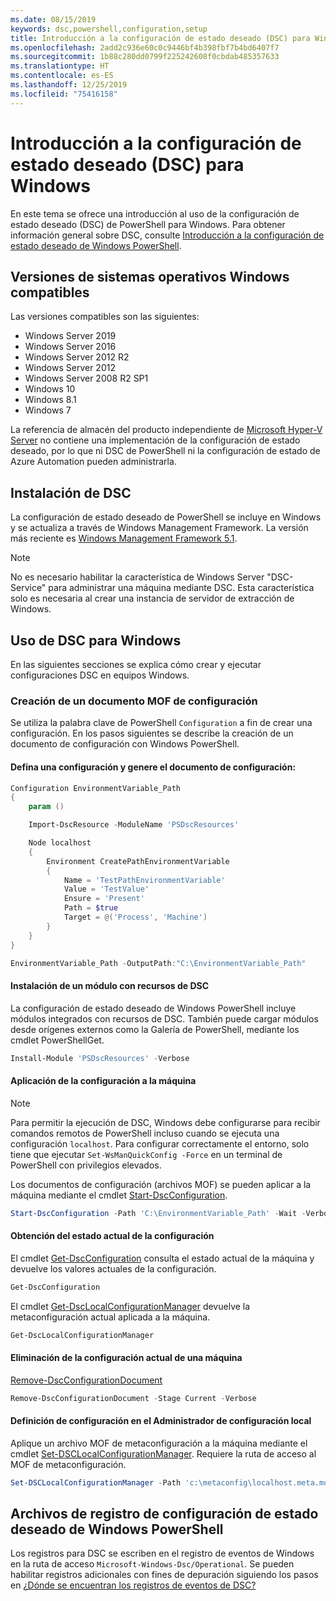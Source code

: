 ```yaml
---
ms.date: 08/15/2019
keywords: dsc,powershell,configuration,setup
title: Introducción a la configuración de estado deseado (DSC) para Windows
ms.openlocfilehash: 2add2c936e60c0c9446bf4b398fbf7b4bd6407f7
ms.sourcegitcommit: 1b88c280dd0799f225242608f0cbdab485357633
ms.translationtype: HT
ms.contentlocale: es-ES
ms.lasthandoff: 12/25/2019
ms.locfileid: "75416158"
---
```

# <a name="get-started-with-desired-state-configuration-dsc-for-windows"></a>Introducción a la configuración de estado deseado (DSC) para Windows

En este tema se ofrece una introducción al uso de la configuración de estado deseado (DSC) de PowerShell para Windows.
Para obtener información general sobre DSC, consulte [Introducción a la configuración de estado deseado de Windows PowerShell](../overview/overview.md).

## <a name="supported-windows-operation-system-versions"></a>Versiones de sistemas operativos Windows compatibles

Las versiones compatibles son las siguientes:

- Windows Server 2019
- Windows Server 2016
- Windows Server 2012 R2
- Windows Server 2012
- Windows Server 2008 R2 SP1
- Windows 10
- Windows 8.1
- Windows 7

La referencia de almacén del producto independiente de [Microsoft Hyper-V Server](/windows-server/virtualization/hyper-v/hyper-v-server-2016) no contiene una implementación de la configuración de estado deseado, por lo que ni DSC de PowerShell ni la configuración de estado de Azure Automation pueden administrarla.

## <a name="installing-dsc"></a>Instalación de DSC

La configuración de estado deseado de PowerShell se incluye en Windows y se actualiza a través de Windows Management Framework. La versión más reciente es [Windows Management Framework 5.1](https://www.microsoft.com/en-us/download/details.aspx?id=54616).

> [!NOTE]
> No es necesario habilitar la característica de Windows Server "DSC-Service" para administrar una máquina mediante DSC.
> Esta característica solo es necesaria al crear una instancia de servidor de extracción de Windows.

## <a name="using-dsc-for-windows"></a>Uso de DSC para Windows

En las siguientes secciones se explica cómo crear y ejecutar configuraciones DSC en equipos Windows.

### <a name="creating-a-configuration-mof-document"></a>Creación de un documento MOF de configuración

Se utiliza la palabra clave de PowerShell `Configuration` a fin de crear una configuración.
En los pasos siguientes se describe la creación de un documento de configuración con Windows PowerShell.

#### <a name="define-a-configuration-and-generate-the-configuration-document"></a>Defina una configuración y genere el documento de configuración:

```powershell
Configuration EnvironmentVariable_Path
{
    param ()

    Import-DscResource -ModuleName 'PSDscResources'

    Node localhost
    {
        Environment CreatePathEnvironmentVariable
        {
            Name = 'TestPathEnvironmentVariable'
            Value = 'TestValue'
            Ensure = 'Present'
            Path = $true
            Target = @('Process', 'Machine')
        }
    }
}

EnvironmentVariable_Path -OutputPath:"C:\EnvironmentVariable_Path"
```

#### <a name="install-a-module-containing-dsc-resources"></a>Instalación de un módulo con recursos de DSC

La configuración de estado deseado de Windows PowerShell incluye módulos integrados con recursos de DSC.
También puede cargar módulos desde orígenes externos como la Galería de PowerShell, mediante los cmdlet PowerShellGet.

```PowerShell
Install-Module 'PSDscResources' -Verbose
```

#### <a name="apply-the-configuration-to-the-machine"></a>Aplicación de la configuración a la máquina

> [!NOTE]
> Para permitir la ejecución de DSC, Windows debe configurarse para recibir comandos remotos de PowerShell incluso cuando se ejecuta una configuración `localhost`. Para configurar correctamente el entorno, solo tiene que ejecutar `Set-WsManQuickConfig -Force` en un terminal de PowerShell con privilegios elevados.

Los documentos de configuración (archivos MOF) se pueden aplicar a la máquina mediante el cmdlet [Start-DscConfiguration](/powershell/module/psdesiredstateconfiguration/start-dscconfiguration).

```powershell
Start-DscConfiguration -Path 'C:\EnvironmentVariable_Path' -Wait -Verbose
```

#### <a name="get-the-current-state-of-the-configuration"></a>Obtención del estado actual de la configuración

El cmdlet [Get-DscConfiguration](/powershell/module/psdesiredstateconfiguration/get-dscconfiguration) consulta el estado actual de la máquina y devuelve los valores actuales de la configuración.

```powershell
Get-DscConfiguration
```

El cmdlet [Get-DscLocalConfigurationManager](/powershell/module/psdesiredstateconfiguration/get-dscLocalConfigurationManager) devuelve la metaconfiguración actual aplicada a la máquina.

```powershell
Get-DscLocalConfigurationManager
```

#### <a name="remove-the-current-configuration-from-a-machine"></a>Eliminación de la configuración actual de una máquina

[Remove-DscConfigurationDocument](/powershell/module/psdesiredstateconfiguration/remove-dscconfigurationdocument)

```powershell
Remove-DscConfigurationDocument -Stage Current -Verbose
```

#### <a name="configure-settings-in-local-configuration-manager"></a>Definición de configuración en el Administrador de configuración local

Aplique un archivo MOF de metaconfiguración a la máquina mediante el cmdlet [Set-DSCLocalConfigurationManager](/powershell/module/PSDesiredStateConfiguration/Set-DscLocalConfigurationManager).
Requiere la ruta de acceso al MOF de metaconfiguración.

```powershell
Set-DSCLocalConfigurationManager -Path 'c:\metaconfig\localhost.meta.mof' -Verbose
```

## <a name="windows-powershell-desired-state-configuration-log-files"></a>Archivos de registro de configuración de estado deseado de Windows PowerShell

Los registros para DSC se escriben en el registro de eventos de Windows en la ruta de acceso `Microsoft-Windows-Dsc/Operational`.
Se pueden habilitar registros adicionales con fines de depuración siguiendo los pasos en [¿Dónde se encuentran los registros de eventos de DSC?](/powershell/scripting/dsc/troubleshooting/troubleshooting#where-are-dsc-event-logs)
